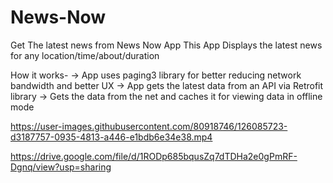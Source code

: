 # News-Now
Get The latest news from News Now App 
This App Displays the latest news for any location/time/about/duration

How it works-
     -> App uses paging3 library for better reducing network bandwidth and better UX 
     -> App gets the latest data from an API via Retrofit library 
     -> Gets the data from the net and caches it for viewing data in offline mode 
     

https://user-images.githubusercontent.com/80918746/126085723-d3187757-0935-4813-a446-e1bdb6e34e38.mp4



https://drive.google.com/file/d/1RODp685bqusZq7dTDHa2e0gPmRF-Dgnq/view?usp=sharing
